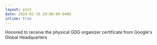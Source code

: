 ```yaml
---
layout: post
date: 2024-02-16 20:00:00-0400
inline: true
---
```

Honored to receive the physical GDG organizer certificate from Google's Global Headquarters

